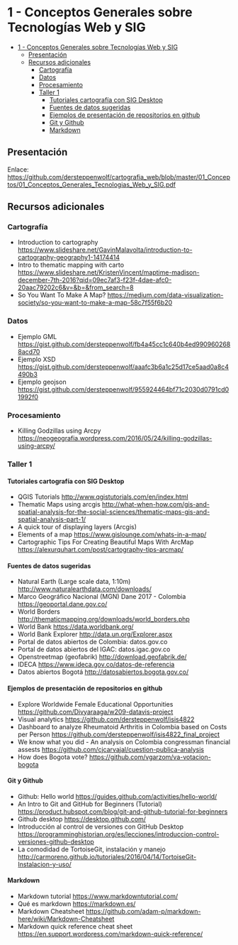 # 1 - Conceptos Generales sobre Tecnologías Web y SIG

- [1 - Conceptos Generales sobre Tecnologías Web y SIG](#1---conceptos-generales-sobre-tecnolog%C3%ADas-web-y-sig)
  - [Presentación](#presentaci%C3%B3n)
  - [Recursos adicionales](#recursos-adicionales)
    - [Cartografía](#cartograf%C3%ADa)
    - [Datos](#datos)
    - [Procesamiento](#procesamiento)
    - [Taller 1](#taller-1)
      - [Tutoriales cartografía con SIG Desktop](#tutoriales-cartograf%C3%ADa-con-sig-desktop)
      - [Fuentes de datos sugeridas](#fuentes-de-datos-sugeridas)
      - [Ejemplos de presentación de repositorios en github](#ejemplos-de-presentaci%C3%B3n-de-repositorios-en-github)
      - [Git y Github](#git-y-github)
      - [Markdown](#markdown)

## Presentación

Enlace: https://github.com/dersteppenwolf/cartografia_web/blob/master/01_Conceptos/01_Conceptos_Generales_Tecnologias_Web_y_SIG.pdf

## Recursos adicionales

### Cartografía

* Introduction to cartography  https://www.slideshare.net/GavinMalavolta/introduction-to-cartography-geography1-14174414
* Intro to thematic mapping with carto https://www.slideshare.net/KristenVincent/maptime-madison-december-7th-2016?qid=09ec7af3-f23f-4dae-afc0-20aac79202c6&v=&b=&from_search=8
* So You Want To Make A Map? https://medium.com/data-visualization-society/so-you-want-to-make-a-map-58c7f55f6b20

### Datos

* Ejemplo GML https://gist.github.com/dersteppenwolf/fb4a45cc1c640b4ed9909602688acd70
* Ejemplo XSD https://gist.github.com/dersteppenwolf/aaafc3b6a1c25d17ce5aad0a8c4490b3
* Ejemplo geojson https://gist.github.com/dersteppenwolf/955924464bf71c2030d0791cd01992f0


### Procesamiento

* Killing Godzillas using Arcpy https://neogeografia.wordpress.com/2016/05/24/killing-godzillas-using-arcpy/


### Taller 1

#### Tutoriales cartografía con SIG Desktop

* QGIS Tutorials http://www.qgistutorials.com/en/index.html
* Thematic Maps using arcgis http://what-when-how.com/gis-and-spatial-analysis-for-the-social-sciences/thematic-maps-gis-and-spatial-analysis-part-1/ 
* A quick tour of displaying layers (Arcgis)
* Elements of a map https://www.gislounge.com/whats-in-a-map/
* Cartographic Tips For Creating Beautiful Maps With ArcMap https://alexurquhart.com/post/cartography-tips-arcmap/

#### Fuentes de datos sugeridas

* Natural Earth (Large scale data, 1:10m) http://www.naturalearthdata.com/downloads/
* Marco Geográfico Nacional (MGN) Dane 2017 - Colombia  https://geoportal.dane.gov.co/
* World Borders http://thematicmapping.org/downloads/world_borders.php
* World Bank https://data.worldbank.org/
* World Bank Explorer http://data.un.org/Explorer.aspx
* Portal de datos abiertos de Colombia: datos.gov.co
* Portal de datos abiertos del IGAC: datos.igac.gov.co
* Openstreetmap (geofabrik) http://download.geofabrik.de/
* IDECA https://www.ideca.gov.co/datos-de-referencia
* Datos abiertos Bogotá http://datosabiertos.bogota.gov.co/

#### Ejemplos de presentación de repositorios en github

* Explore Worldwide Female Educational Opportunities https://github.com/Divyaraaga/w209-datavis-project
* Visual analytics https://github.com/dersteppenwolf/isis4822
* Dashboard to analyze Rheumatoid Arthritis in Colombia based on Costs per Person https://github.com/dersteppenwolf/isis4822_final_project 
* We know what you did - An analysis on Colombia congressman financial assests https://github.com/cjcarvajal/cuestion-publica-analysis
* How does Bogota vote? https://github.com/vgarzom/va-votacion-bogota

#### Git y Github

* Github: Hello world https://guides.github.com/activities/hello-world/
* An Intro to Git and GitHub for Beginners (Tutorial) https://product.hubspot.com/blog/git-and-github-tutorial-for-beginners
* Github desktop https://desktop.github.com/
* Introducción al control de versiones con GitHub Desktop https://programminghistorian.org/es/lecciones/introduccion-control-versiones-github-desktop
* La comodidad de TortoiseGit, instalación y manejo http://carmoreno.github.io/tutoriales/2016/04/14/TortoiseGit-Instalacion-y-uso/

#### Markdown

* Markdown tutorial https://www.markdowntutorial.com/
* Qué es markdown https://markdown.es/
* Markdown Cheatsheet https://github.com/adam-p/markdown-here/wiki/Markdown-Cheatsheet
* Markdown quick reference cheat sheet https://en.support.wordpress.com/markdown-quick-reference/
